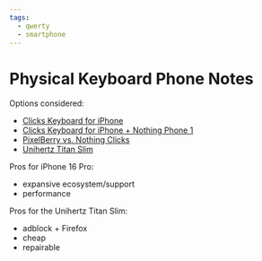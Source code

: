 ```yaml
---
tags:
  - qwerty
  - smartphone
---
```


# Physical Keyboard Phone Notes

Options considered:

- [Clicks Keyboard for iPhone](https://www.clicks.tech/)
- [Clicks Keyboard for iPhone + Nothing Phone 1](https://crackberry.com/clicks-keyboard-available-android-phones)
- [PixelBerry vs. Nothing Clicks](https://www.reddit.com/r/blackberry/comments/1g9suec/comment/lt8qoa6/)
- [Unihertz Titan Slim](https://www.unihertz.com/products/titan-slim)

Pros for iPhone 16 Pro:

- expansive ecosystem/support
- performance

Pros for the Unihertz Titan Slim:
- adblock + Firefox
- cheap
- repairable
